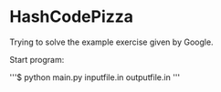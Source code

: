 # HashCodePizza
Trying to solve the example exercise given by Google.

Start program:

'''$ python main.py  inputfile.in outputfile.in '''
